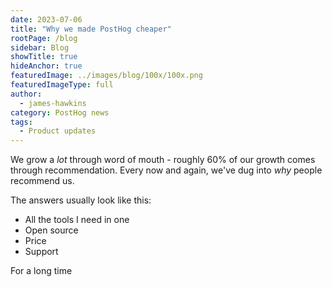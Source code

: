 ```yaml
---
date: 2023-07-06
title: "Why we made PostHog cheaper"
rootPage: /blog
sidebar: Blog
showTitle: true
hideAnchor: true
featuredImage: ../images/blog/100x/100x.png
featuredImageType: full
author:
  - james-hawkins
category: PostHog news
tags: 
  - Product updates
---
```


We grow a _lot_ through word of mouth - roughly 60% of our growth comes through recommendation. Every now and again, we've dug into _why_ people recommend us.

The answers usually look like this:

* All the tools I need in one
* Open source
* Price
* Support

For a long time